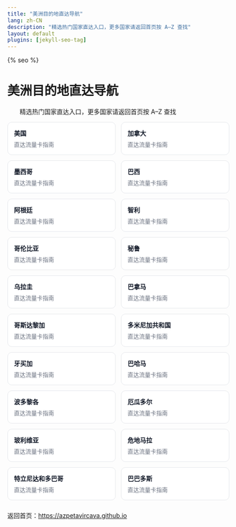 ```yaml
---
title: "美洲目的地直达导航"
lang: zh-CN
description: "精选热门国家直达入口，更多国家请返回首页按 A–Z 查找"
layout: default
plugins: [jekyll-seo-tag]
---
```


{% seo %}
<style>.cards{display:grid;grid-template-columns:repeat(auto-fit,minmax(180px,1fr));gap:12px;margin:10px 0 24px;} .card{display:block;border:1px solid #e5e7eb;border-radius:10px;padding:14px;text-decoration:none;background:#fff;transition:box-shadow .2s;} .card:hover{box-shadow:0 6px 16px rgba(0,0,0,.08);} .card-title{font-weight:600;color:#111827;margin-bottom:6px;} .card-desc{color:#6b7280;font-size:13px;}</style>
# 美洲目的地直达导航

　　精选热门国家直达入口，更多国家请返回首页按 A–Z 查找

<div class="cards">
<a class="card" href="https://azpetavircava.github.io/united-states-data-plans"><div class="card-title">美国</div><div class="card-desc">直达流量卡指南</div></a>
<a class="card" href="https://azpetavircava.github.io/canada-data-plans"><div class="card-title">加拿大</div><div class="card-desc">直达流量卡指南</div></a>
<a class="card" href="https://azpetavircava.github.io/mexico-data-plans"><div class="card-title">墨西哥</div><div class="card-desc">直达流量卡指南</div></a>
<a class="card" href="https://azpetavircava.github.io/brazil-data-plans"><div class="card-title">巴西</div><div class="card-desc">直达流量卡指南</div></a>
<a class="card" href="https://azpetavircava.github.io/argentina-data-plans"><div class="card-title">阿根廷</div><div class="card-desc">直达流量卡指南</div></a>
<a class="card" href="https://azpetavircava.github.io/chile-data-plans"><div class="card-title">智利</div><div class="card-desc">直达流量卡指南</div></a>
<a class="card" href="https://azpetavircava.github.io/colombia-data-plans"><div class="card-title">哥伦比亚</div><div class="card-desc">直达流量卡指南</div></a>
<a class="card" href="https://azpetavircava.github.io/peru-data-plans"><div class="card-title">秘鲁</div><div class="card-desc">直达流量卡指南</div></a>
<a class="card" href="https://azpetavircava.github.io/uruguay-data-plans"><div class="card-title">乌拉圭</div><div class="card-desc">直达流量卡指南</div></a>
<a class="card" href="https://azpetavircava.github.io/panama-data-plans"><div class="card-title">巴拿马</div><div class="card-desc">直达流量卡指南</div></a>
<a class="card" href="https://azpetavircava.github.io/costa-rica-data-plans"><div class="card-title">哥斯达黎加</div><div class="card-desc">直达流量卡指南</div></a>
<a class="card" href="https://azpetavircava.github.io/dominican-republic-data-plans"><div class="card-title">多米尼加共和国</div><div class="card-desc">直达流量卡指南</div></a>
<a class="card" href="https://azpetavircava.github.io/jamaica-data-plans"><div class="card-title">牙买加</div><div class="card-desc">直达流量卡指南</div></a>
<a class="card" href="https://azpetavircava.github.io/bahamas-data-plans"><div class="card-title">巴哈马</div><div class="card-desc">直达流量卡指南</div></a>
<a class="card" href="https://azpetavircava.github.io/puerto-rico-data-plans"><div class="card-title">波多黎各</div><div class="card-desc">直达流量卡指南</div></a>
<a class="card" href="https://azpetavircava.github.io/ecuador-data-plans"><div class="card-title">厄瓜多尔</div><div class="card-desc">直达流量卡指南</div></a>
<a class="card" href="https://azpetavircava.github.io/bolivia-data-plans"><div class="card-title">玻利维亚</div><div class="card-desc">直达流量卡指南</div></a>
<a class="card" href="https://azpetavircava.github.io/guatemala-data-plans"><div class="card-title">危地马拉</div><div class="card-desc">直达流量卡指南</div></a>
<a class="card" href="https://azpetavircava.github.io/trinidad-and-tobago-data-plans"><div class="card-title">特立尼达和多巴哥</div><div class="card-desc">直达流量卡指南</div></a>
<a class="card" href="https://azpetavircava.github.io/barbados-data-plans"><div class="card-title">巴巴多斯</div><div class="card-desc">直达流量卡指南</div></a>
</div>

返回首页：https://azpetavircava.github.io